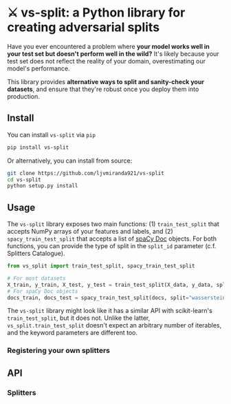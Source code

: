 # ⚔️ vs-split: a Python library for creating adversarial splits

Have you ever encountered a problem where **your model works well in your test set
but doesn't perform well in the wild?**  It's likely because your test set does
not reflect the reality of your domain, overestimating our model's performance.

This library provides **alternative ways to split and sanity-check your datasets**,
and ensure that they're robust once you deploy them into production.

## Install

You can install `vs-split` via `pip`

```sh
pip install vs-split
```

Or alternatively, you can install from source:

```sh
git clone https://github.com/ljvmiranda921/vs-split
cd vs-split
python setup.py install
```

## Usage

The `vs-split` library exposes two main functions: (1) `train_test_split` that
accepts NumPy arrays of your features and labels, and (2)
`spacy_train_test_split` that accepts a list of [spaCy
Doc](https://spacy.io/api/doc) objects.  For both functions, you can provide the
type of split in the `split_id` parameter (c.f. Splitters Catalogue).

```python
from vs_split import train_test_split, spacy_train_test_split

# For most datasets
X_train, y_train, X_test, y_test = train_test_split(X_data, y_data, split="wasserstein.v1")
# For spaCy Doc objects
docs_train, docs_test = spacy_train_test_split(docs, split="wasserstein-spacy.v1")
```

The `vs-split` library might look like it has a similar API with scikit-learn's
`train_test_split`, but it does not.  Unlike the latter,
`vs_split.train_test_split` doesn't expect an arbitrary number of iterables, and
the keyword parameters are different too.

### Registering your own splitters


## API


### Splitters